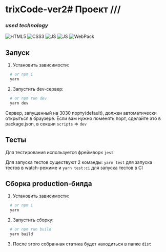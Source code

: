 # trixCode-ver2# Проект ///


### _used technology_

![HTML5](https://img.icons8.com/color/50/000000/html-5--v1.png)  ![CSS3](https://img.icons8.com/color/48/000000/css3.png)  ![JS](https://img.icons8.com/color/48/000000/javascript--v1.png)  ![JS](https://img.icons8.com/color/48/000000/nodejs.png)  ![WebPack](https://img.icons8.com/color/48/000000/webpack.png)




## Запуск

1. Установить зависимости:
```bash
  # or npm i
  yarn
```

2. Запустить dev-сервер:
```bash
  # or npm run dev
  yarn dev
```
Сервер, запущенный на 3030 порту(default), должен автоматически открыться в браузере. Если вам нужно поменять порт, сделайте это в package.json, в секции `scripts` => `dev`

## Тесты
Для тестирования используется фреймворк `jest`

Для запуска тестов существуют 2 команды: `yarn test` для запуска тестов в watch-режиме и `yarn test:ci` для запуска тестов в CI

## Сборка production-билда

1. Установить зависимости:
```bash
  # or npm i
  yarn
```

2. Запустить сборку:
```bash
  # or npm run build
  yarn build
```

3. После этого собранная статика будет находиться в папке `dist`
